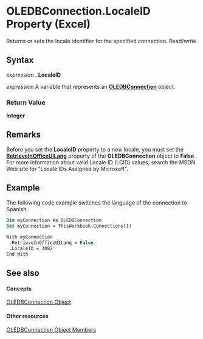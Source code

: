 
# OLEDBConnection.LocaleID Property (Excel)

Returns or sets the locale identifier for the specified connection. Read/write


## Syntax

 _expression_ . **LocaleID**

 _expression_ A variable that represents an **[OLEDBConnection](f246e544-9854-8e71-a7f7-dec57dd725e4.md)** object.


### Return Value

 **Integer**


## Remarks

Before you set the  **LocaleID** property to a new locale, you must set the **[RetrieveInOfficeUILang](51d2a8b7-75e6-c503-895b-0f5ab8d66265.md)** property of the **OLEDBConnection** object to **False** . For more information about valid Locale ID (LCID) values, search the MSDN Web site for "Locale IDs Assigned by Microsoft".


## Example

The following code example switches the language of the connection to Spanish.


```vb
Dim myConnection As OLEDBConnection 
Set myConnection = ThisWorkbook.Connections(1) 
 
With myConnection 
 .RetrieveInOfficeUILang = False 
 .LocaleID = 3082 
End With
```


## See also


#### Concepts


[OLEDBConnection Object](f246e544-9854-8e71-a7f7-dec57dd725e4.md)
#### Other resources


[OLEDBConnection Object Members](2f1a2f81-ee3a-1b60-8dc3-87818e1790c1.md)
